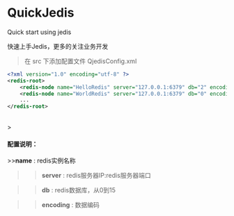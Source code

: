 # QuickJedis
Quick start using jedis

快速上手Jedis，更多的关注业务开发

>在 src 下添加配置文件 QjedisConfig.xml

``` xml
<?xml version="1.0" encoding="utf-8" ?>
<redis-root>
    <redis-node name="HelloRedis" server="127.0.0.1:6379" db="2" encoding="UTF-8" />
    <redis-node name="WorldRedis" server="127.0.0.1:6379" db="0" encoding="GBK" />
    ...
</redis-root>
```
<br />
><h4>配置说明：</h4>
>><b>name</b> : redis实例名称

>><b>server</b> : redis服务器IP:redis服务器端口

>><b>db</b> : redis数据库，从0到15

>><b>encoding</b> : 数据编码
